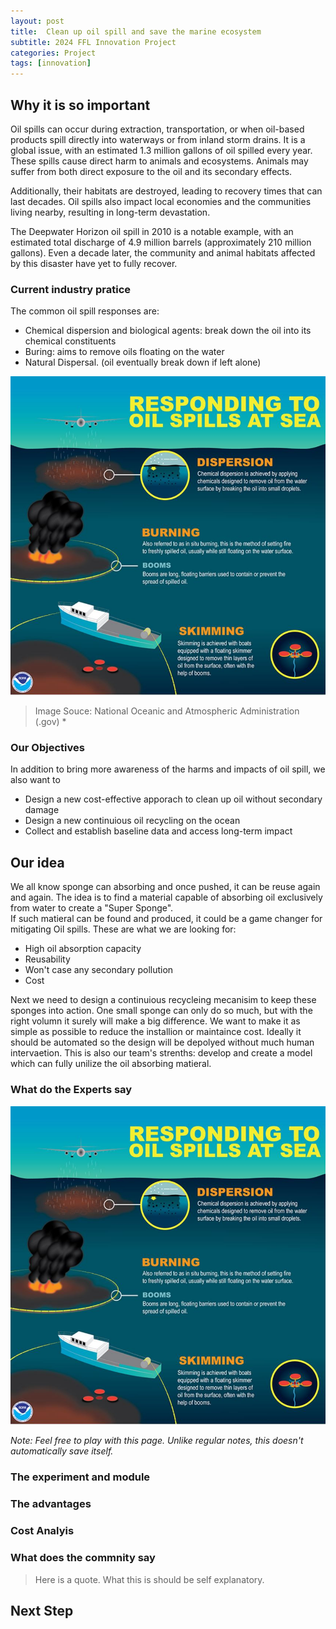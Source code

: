 ```yaml
---
layout: post
title:  Clean up oil spill and save the marine ecosystem
subtitle: 2024 FFL Innovation Project
categories: Project
tags: [innovation]
---
```


## Why it is so important

Oil spills can occur during extraction, transportation, or when oil-based products spill directly into waterways or from inland storm drains. It is a global issue, with an estimated 1.3 million gallons of oil spilled every year. These spills cause direct harm to animals and ecosystems. Animals may suffer from both direct exposure to the oil and its secondary effects. 

Additionally, their habitats are destroyed, leading to recovery times that can last decades. Oil spills also impact local economies and the communities living nearby, resulting in long-term devastation. 

The Deepwater Horizon oil spill in 2010 is a notable example, with an estimated total discharge of 4.9 million barrels (approximately 210 million gallons). Even a decade later, the community and animal habitats affected by this disaster have yet to fully recover.

### Current industry pratice
The common oil spill responses are:

* Chemical dispersion and biological agents:  break down the oil into its chemical constituents
* Buring: aims to remove oils floating on the water
* Natural Dispersal. (oil eventually break down if left alone)

![common pratices](https://raw.githubusercontent.com/nautilusrobot/blog/master/assets/images/post_img/20251_26_post_1.JPG)
> Image Souce: National Oceanic and Atmospheric Administration (.gov) *

### Our Objectives

In addition to bring more awareness of the harms and impacts of oil spill, we also want to 

* Design a new cost-effective apporach to clean up oil without secondary damage 
* Design a new continuious oil recycling on the ocean
* Collect and establish baseline data and access long-term impact

## Our idea

We all know sponge can absorbing and once pushed, it can be reuse again and again. The idea is to find a material capable of absorbing oil exclusively from water to create a "Super Sponge".  
If such matieral can be found and produced, it could be a game changer for mitigating Oil spills. These are what we are looking for:

* High oil absorption capacity
* Reusability
* Won't case any secondary pollution
* Cost

Next we need to design a continuious recycleing mecanisim to keep these sponges into action. One small sponge can only do so much, but with the right volumn it surely will make a big difference. 
We want to make it as simple as possible to reduce the installion or maintaince cost. Ideally it should be automated so the design will be depolyed without much human intervaetion.
This is also our team's strenths: develop and create a model which can fully unilize the oil absorbing matieral.

### What do the Experts say

![experts](https://raw.githubusercontent.com/nautilusrobot/blog/master/assets/images/post_img/20251_26_post_1.JPG)


*Note: Feel free to play with this page. Unlike regular notes, this doesn't automatically save itself.*

### The experiment and module

### The advantages

### Cost Analyis

### What does the commnity say

> Here is a quote. What this is should be self explanatory.

## Next Step



